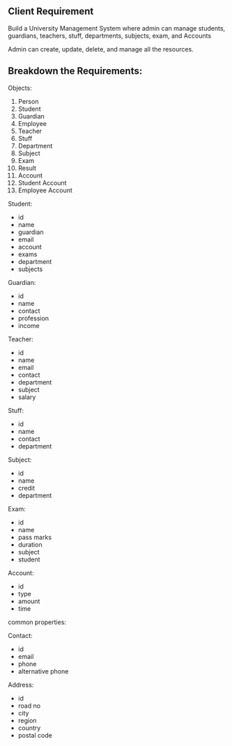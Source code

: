 ## Client Requirement
 Build a University Management System where admin can manage students, guardians, teachers, stuff, departments, subjects, exam, and Accounts

Admin can create, update, delete, and manage all the resources.

## Breakdown the Requirements:

Objects:

1. Person
2. Student
3. Guardian
4. Employee
5. Teacher
6. Stuff
7. Department
8. Subject
9. Exam
10. Result
11. Account
12. Student Account
13. Employee Account


Student:

* id
* name
* guardian
* email
* account
* exams
* department
* subjects

Guardian:

* id
* name
* contact
* profession
* income


Teacher:

* id
* name
* email
* contact
* department
* subject
* salary


Stuff:

* id
* name
* contact
* department


Subject:

* id
* name
* credit
* department

Exam:

* id
* name
* pass marks
* duration
* subject
* student

Account: 

* id
* type
* amount
* time

common properties:

Contact:

* id
* email
* phone
* alternative phone

Address:

* id
* road no
* city
* region
* country
* postal code








